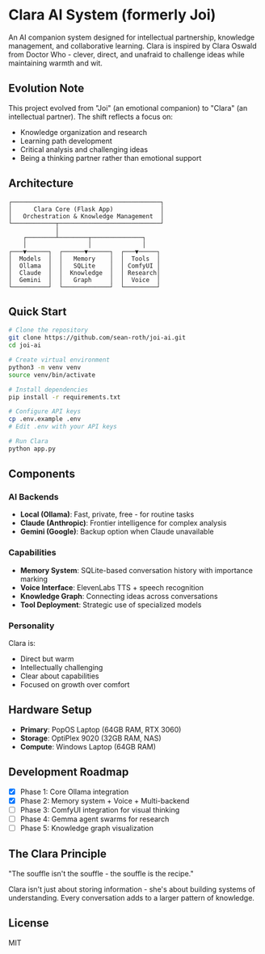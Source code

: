 # Clara AI System (formerly Joi)

An AI companion system designed for intellectual partnership, knowledge management, and collaborative learning. Clara is inspired by Clara Oswald from Doctor Who - clever, direct, and unafraid to challenge ideas while maintaining warmth and wit.

## Evolution Note

This project evolved from "Joi" (an emotional companion) to "Clara" (an intellectual partner). The shift reflects a focus on:
- Knowledge organization and research
- Learning path development
- Critical analysis and challenging ideas
- Being a thinking partner rather than emotional support

## Architecture

```
┌─────────────────────────────────────────┐
│      Clara Core (Flask App)             │
│   Orchestration & Knowledge Management  │
└────────────┬────────────────────────────┘
             │
    ┌────────┴────────┬──────────────┐
    │                 │              │
┌───▼──────┐  ┌──────▼──────┐  ┌───▼─────┐
│  Models  │  │   Memory    │  │  Tools  │
│  Ollama  │  │   SQLite    │  │ ComfyUI │
│  Claude  │  │  Knowledge  │  │ Research│
│  Gemini  │  │   Graph     │  │  Voice  │
└──────────┘  └─────────────┘  └─────────┘
```

## Quick Start

```bash
# Clone the repository
git clone https://github.com/sean-roth/joi-ai.git
cd joi-ai

# Create virtual environment
python3 -m venv venv
source venv/bin/activate

# Install dependencies
pip install -r requirements.txt

# Configure API keys
cp .env.example .env
# Edit .env with your API keys

# Run Clara
python app.py
```

## Components

### AI Backends
- **Local (Ollama)**: Fast, private, free - for routine tasks
- **Claude (Anthropic)**: Frontier intelligence for complex analysis
- **Gemini (Google)**: Backup option when Claude unavailable

### Capabilities
- **Memory System**: SQLite-based conversation history with importance marking
- **Voice Interface**: ElevenLabs TTS + speech recognition
- **Knowledge Graph**: Connecting ideas across conversations
- **Tool Deployment**: Strategic use of specialized models

### Personality

Clara is:
- Direct but warm
- Intellectually challenging
- Clear about capabilities
- Focused on growth over comfort

## Hardware Setup

- **Primary**: PopOS Laptop (64GB RAM, RTX 3060)
- **Storage**: OptiPlex 9020 (32GB RAM, NAS)
- **Compute**: Windows Laptop (64GB RAM)

## Development Roadmap

- [x] Phase 1: Core Ollama integration
- [x] Phase 2: Memory system + Voice + Multi-backend
- [ ] Phase 3: ComfyUI integration for visual thinking
- [ ] Phase 4: Gemma agent swarms for research
- [ ] Phase 5: Knowledge graph visualization

## The Clara Principle

"The souffle isn't the souffle - the souffle is the recipe."

Clara isn't just about storing information - she's about building systems of understanding. Every conversation adds to a larger pattern of knowledge.

## License

MIT